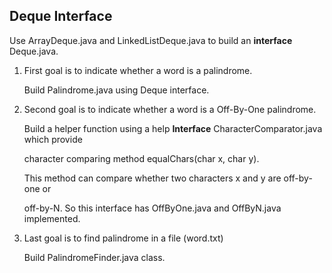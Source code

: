 ## Deque Interface

Use ArrayDeque.java and LinkedListDeque.java to build an **interface** Deque.java.

1. First goal is to indicate whether a word is a palindrome.

   Build Palindrome.java using Deque interface.

2. Second goal is to indicate whether a word is a Off-By-One palindrome.

   Build a helper function using a help **Interface** CharacterComparator.java which provide 

   character comparing method equalChars(char x, char y). 

   This method can compare whether two characters x and y are off-by-one or

   off-by-N. So this interface has OffByOne.java and OffByN.java implemented.

3. Last goal is to find palindrome in a file (word.txt)

   Build PalindromeFinder.java class.

